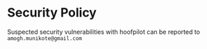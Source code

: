 # Security Policy

Suspected security vulnerabilities with hoofpilot can be reported to `amogh.munikote@gmail.com`
